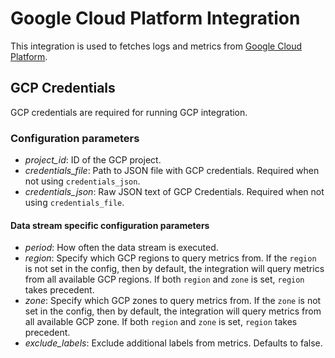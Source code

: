 # Google Cloud Platform Integration

This integration is used to fetches logs and metrics from 
[Google Cloud Platform](https://cloud.google.com/).

## GCP Credentials
GCP credentials are required for running GCP integration. 

### Configuration parameters
* *project_id*: ID of the GCP project.
* *credentials_file*: Path to JSON file with GCP credentials. Required when not using `credentials_json`.
* *credentials_json*: Raw JSON text of GCP Credentials. Required when not using `credentials_file`.

#### Data stream specific configuration parameters
* *period*: How often the data stream is executed.
* *region*: Specify which GCP regions to query metrics from. If the `region`
is not set in the config, then by default, the integration will query metrics
from all available GCP regions. If both `region` and `zone` is set, `region` takes precedent.
* *zone*: Specify which GCP zones to query metrics from. If the `zone`
is not set in the config, then by default, the integration will query metrics
from all available GCP zone. If both `region` and `zone` is set, `region` takes precedent.
* *exclude_labels*: Exclude additional labels from metrics.  Defaults to false.

